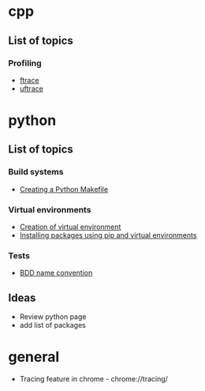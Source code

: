 # cpp
## List of topics
### Profiling
* [ftrace](https://en.wikipedia.org/wiki/Ftrace)
* [uftrace](https://github.com/namhyung/uftrace)

# python
## List of topics
### Build systems
* [Creating a Python Makefile](https://earthly.dev/blog/python-makefile/)
### Virtual environments
* [Creation of virtual environment](https://docs.python.org/3/library/venv.html)
* [Installing packages using pip and virtual environments](https://packaging.python.org/en/latest/guides/installing-using-pip-and-virtual-environments/#creating-a-virtual-environment)
### Tests
* [BDD name convention](https://matheus.ro/2017/09/24/unit-test-naming-convention/)
## Ideas
   * Review python page
   * add list of packages

# general
* Tracing feature in chrome - chrome://tracing/
